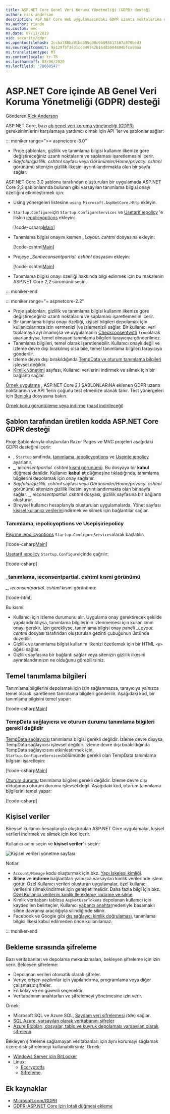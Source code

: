 ```yaml
---
title: ASP.NET Core Genel Veri Koruma Yönetmeliği (GDPR) desteği
author: rick-anderson
description: ASP.NET Core Web uygulamasındaki GDPR uzantı noktalarına nasıl erişebileceğinizi öğrenin.
ms.author: riande
ms.custom: mvc
ms.date: 07/11/2019
uid: security/gdpr
ms.openlocfilehash: 2ccba780ba81bd805d08c9b898617387a879bed3
ms.sourcegitcommit: 9a129f5f3e31cc449742b164d5004894bfca90aa
ms.translationtype: MT
ms.contentlocale: tr-TR
ms.lasthandoff: 03/06/2020
ms.locfileid: "78660547"
---
```

# <a name="eu-general-data-protection-regulation-gdpr-support-in-aspnet-core"></a>ASP.NET Core içinde AB Genel Veri Koruma Yönetmeliği (GDPR) desteği

Gönderen [Rick Anderson](https://twitter.com/RickAndMSFT)

ASP.NET Core, bazı [ab genel veri koruma yönetmeliği (GDPR)](https://www.eugdpr.org/) gereksinimlerini karşılamaya yardımcı olmak Için API 'ler ve şablonlar sağlar:

::: moniker range=">= aspnetcore-3.0"

* Proje şablonları, gizlilik ve tanımlama bilgisi kullanım ilkenize göre değiştireceğiniz uzantı noktalarını ve saplaması işaretlemesini içerir.
* *Sayfalar/gizlilik. cshtml* sayfası veya *Görünümler/Home/privacy. cshtml* görünümü sitenizin gizlilik ilkesini ayrıntılandırmakta olan bir sayfa sağlar.

ASP.NET Core 3,0 şablonu tarafından oluşturulan bir uygulamada ASP.NET Core 2,2 şablonlarında bulunan gibi varsayılan tanımlama bilgisi onayı özelliğini etkinleştirmek için:

* Using yönergeleri listesine `using Microsoft.AspNetCore.Http` ekleyin.
* `Startup.Configure`için `Startup.ConfigureServices` ve [Usetarif ıepolicy](/dotnet/api/microsoft.aspnetcore.builder.cookiepolicyappbuilderextensions.usecookiepolicy) 'e Ilişkin [ıepolicyoptions](/dotnet/api/microsoft.aspnetcore.builder.cookiepolicyoptions) ekleyin:

  [!code-csharp[Main](gdpr/sample/RP3.0/Startup.cs?name=snippet1&highlight=12-19,38)]

* Tanımlama bilgisi onayını kısmen *_Layout. cshtml* dosyasına ekleyin:

  [!code-cshtml[Main](gdpr/sample/RP3.0/Pages/Shared/_Layout.cshtml?name=snippet&highlight=4)]

* Projeye *\_Sentıeconsentpartial. cshtml* dosyasını ekleyin:

  [!code-cshtml[Main](gdpr/sample/RP3.0/Pages/Shared/_CookieConsentPartial.cshtml)]

* Tanımlama bilgisi onayı özelliği hakkında bilgi edinmek için bu makalenin ASP.NET Core 2,2 sürümünü seçin.

::: moniker-end

::: moniker range="= aspnetcore-2.2"

* Proje şablonları, gizlilik ve tanımlama bilgisi kullanım ilkenize göre değiştireceğiniz uzantı noktalarını ve saplaması işaretlemesini içerir.
* Bir tanımlama bilgisi onayı özelliği, kişisel bilgileri depolamak için kullanıcılarınıza izin vermenizi (ve izlemenizi) sağlar. Bir kullanıcı veri toplamaya ayrılmamışsa ve uygulamanın [Checkconsentwith](/dotnet/api/microsoft.aspnetcore.builder.cookiepolicyoptions.checkconsentneeded) `true`olarak ayarlandıysa, temel olmayan tanımlama bilgileri tarayıcıya gönderilmez.
* Tanımlama bilgileri, temel olarak işaretlenebilir. Kullanıcı onaylı değil ve izleme devre dışı bırakılmış olsa bile, temel tanımlama bilgileri tarayıcıya gönderilir.
* İzleme devre dışı bırakıldığında [TempData ve oturum tanımlama bilgileri](#tempdata) işlevsel değildir.
* [Kimlik yönetimi](#pd) sayfası, Kullanıcı verilerini indirmek ve silmek için bir bağlantı sağlar.

[Örnek uygulama](https://github.com/dotnet/AspNetCore.Docs/tree/live/aspnetcore/security/gdpr/sample) , ASP.NET Core 2,1 ŞABLONLARıNA eklenen GDPR uzantı noktalarının ve API 'lerin çoğunu test etmenize olanak tanır. Test yönergeleri için [Benioku](https://github.com/dotnet/AspNetCore.Docs/tree/live/aspnetcore/security/gdpr/sample) dosyasına bakın.

[Örnek kodu görüntüleme veya indirme](https://github.com/dotnet/AspNetCore.Docs/tree/live/aspnetcore/security/gdpr/sample) ([nasıl indirileceği](xref:index#how-to-download-a-sample))

## <a name="aspnet-core-gdpr-support-in-template-generated-code"></a>Şablon tarafından üretilen kodda ASP.NET Core GDPR desteği

Proje Şablonlarıyla oluşturulan Razor Pages ve MVC projeleri aşağıdaki GDPR desteğini içerir:

* , `Startup` sınıfında, [tanımlama, ıepolicyoptions](/dotnet/api/microsoft.aspnetcore.builder.cookiepolicyoptions) ve [Useınte ıepolicy](/dotnet/api/microsoft.aspnetcore.builder.cookiepolicyappbuilderextensions.usecookiepolicy) ayarlanır.
* *\_, ıeconsentpartial. cshtml* [kısmi görünümü](xref:mvc/views/tag-helpers/builtin-th/partial-tag-helper). Bu dosyaya bir **kabul** düğmesi dahildir. Kullanıcı **kabul et** düğmesine tıkladığında, tanımlama bilgilerini depolamak için onay sağlanır.
* *Sayfalar/gizlilik. cshtml* sayfası veya *Görünümler/Home/privacy. cshtml* görünümü sitenizin gizlilik ilkesini ayrıntılandırmakta olan bir sayfa sağlar. *\_, ıeconsentpartial. cshtml* dosyası, gizlilik sayfasına bir bağlantı oluşturur.
* Bireysel kullanıcı hesaplarıyla oluşturulan uygulamalarda, Yönet sayfası [kişisel kullanıcı verilerini](#pd)indirmek ve silmek için bağlantılar sağlar.

### <a name="cookiepolicyoptions-and-usecookiepolicy"></a>Tanımlama, ıepolicyoptions ve Usepişiriepolicy

[Pişirme ıepolicyoptions](/dotnet/api/microsoft.aspnetcore.builder.cookiepolicyoptions) `Startup.ConfigureServices`olarak başlatılır:

[!code-csharp[Main](gdpr/sample/Startup.cs?name=snippet1&highlight=14-20)]

[Usetarif ıepolicy](/dotnet/api/microsoft.aspnetcore.builder.cookiepolicyappbuilderextensions.usecookiepolicy) `Startup.Configure`içinde çağrılır:

[!code-csharp[](gdpr/sample/Startup.cs?name=snippet1&highlight=51)]

### <a name="_cookieconsentpartialcshtml-partial-view"></a>\_tanımlama, ıeconsentpartial. cshtml kısmi görünümü

*\_, ıeconsentpartial. cshtml* kısmi görünümü:

[!code-html[](gdpr/sample/RP2.2/Pages/Shared/_CookieConsentPartial.cshtml)]

Bu kısmi:

* Kullanıcı için izleme durumunu alır. Uygulama onay gerektirecek şekilde yapılandırıldıysa, tanımlama bilgilerinin izlenmemesi için kullanıcının onayı gerekir. İzin gerekliyse, tanımlama bilgisi onay paneli *\_Layout. cshtml* dosyası tarafından oluşturulan gezinti çubuğunun üstünde düzeltilir.
* Gizlilik ve tanımlama bilgisi kullanım ilkenizi özetlemek için bir HTML `<p>` öğesi sağlar.
* Gizlilik sayfasına bir bağlantı sağlar veya sitenizin gizlilik ilkesini ayrıntılandırınızın ne olduğunu görebilirsiniz.

## <a name="essential-cookies"></a>Temel tanımlama bilgileri

Tanımlama bilgilerini depolamak için izin sağlanmazsa, tarayıcıya yalnızca temel olarak işaretlenen tanımlama bilgileri gönderilir. Aşağıdaki kod, bir tanımlama bilgisini temel yapar:

[!code-csharp[Main](gdpr/sample/RP2.2/Pages/Cookie.cshtml.cs?name=snippet1&highlight=5)]

<a name="tempdata"></a>

### <a name="tempdata-provider-and-session-state-cookies-arent-essential"></a>TempData sağlayıcısı ve oturum durumu tanımlama bilgileri gerekli değildir

[TempData sağlayıcısı](xref:fundamentals/app-state#tempdata) tanımlama bilgisi gerekli değildir. İzleme devre dışıysa, TempData sağlayıcısı işlevsel değildir. İzleme devre dışı bırakıldığında TempData sağlayıcısını etkinleştirmek için, `Startup.ConfigureServices`bölümünde gerekli olan TempData tanımlama bilgisini işaretleyin:

[!code-csharp[Main](gdpr/sample/RP2.2/Startup.cs?name=snippet1)]

[Oturum durumu](xref:fundamentals/app-state) tanımlama bilgileri gerekli değildir. İzleme devre dışı olduğunda oturum durumu işlevsel değil. Aşağıdaki kod, oturum tanımlama bilgilerini temel yapar:

[!code-csharp[](gdpr/sample/RP2.2/Startup.cs?name=snippet2)]

<a name="pd"></a>

## <a name="personal-data"></a>Kişisel veriler

Bireysel kullanıcı hesaplarıyla oluşturulan ASP.NET Core uygulamalar, kişisel verileri indirmek ve silmek için kod içerir.

Kullanıcı adını seçin ve **kişisel veriler**' i seçin:

![Kişisel verileri yönetme sayfası](gdpr/_static/pd.png)

Notlar:

* `Account/Manage` kodu oluşturmak için bkz. [Yapı Iskelesi kimliği](xref:security/authentication/scaffold-identity).
* **Silme** ve **indirme** bağlantıları yalnızca varsayılan kimlik verilerinde işlem görür. Özel Kullanıcı verileri oluşturan uygulamalar, özel kullanıcı verilerini silmek/indirmek için genişletilmelidir. Daha fazla bilgi için bkz. [Özel Kullanıcı verilerini kimlik Ile ekleme, indirme ve silme](xref:security/authentication/add-user-data).
* Kimlik veritabanı tablosu `AspNetUserTokens` depolanan kullanıcı için kaydedilen belirteçler, Kullanıcı [yabancı anahtar](https://github.com/aspnet/Identity/blob/release/2.1/src/EF/IdentityUserContext.cs#L152)nedeniyle basamaklı silme davranışı aracılığıyla silindiğinde silinir.
* Facebook ve Google gibi [dış sağlayıcı kimlik doğrulaması](xref:security/authentication/social/index), tanımlama bilgisi İlkesi kabul edilmeden önce kullanılamaz.

::: moniker-end

## <a name="encryption-at-rest"></a>Bekleme sırasında şifreleme

Bazı veritabanları ve depolama mekanizmaları, bekleyen şifreleme için izin verir. Bekleyen şifreleme:

* Depolanan verileri otomatik olarak şifreler.
* Veriye erişen yazılımlar için yapılandırma, programlama veya diğer çalışmasız şifreler.
* En kolay ve en güvenli seçenektir.
* Veritabanının anahtarları ve şifrelemeyi yönetmesine izin verir.

Örnek:

* Microsoft SQL ve Azure SQL, [Saydam veri şifrelemesi](/sql/relational-databases/security/encryption/transparent-data-encryption) (tde) sağlar.
* [SQL Azure, varsayılan olarak veritabanını şifreler](https://azure.microsoft.com/updates/newly-created-azure-sql-databases-encrypted-by-default/)
* [Azure Blobları, dosyalar, tablo ve kuyruk depolaması varsayılan olarak şifrelenir](https://azure.microsoft.com/blog/announcing-default-encryption-for-azure-blobs-files-table-and-queue-storage/).

Bekleyen şifreleme sağlamayan veritabanları için aynı korumayı sağlamak üzere disk şifrelemeyi kullanabilirsiniz. Örnek:

* [Windows Server için BitLocker](/windows/security/information-protection/bitlocker/bitlocker-how-to-deploy-on-windows-server)
* Linux:
  * [Eccryptotfs](https://launchpad.net/ecryptfs)
  * [Şifreleme](https://github.com/vgough/encfs).

## <a name="additional-resources"></a>Ek kaynaklar

* [Microsoft.com/GDPR](https://www.microsoft.com/trustcenter/Privacy/GDPR)
* [GDPR-ASP.NET Core Izin Iptali düğmesi ekleme](https://www.joeaudette.com/blog/2018/08/28/gdpr---adding-a-revoke-consent-button-in-aspnet-core)
